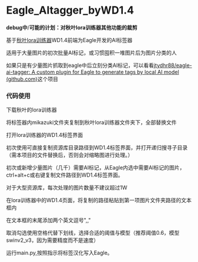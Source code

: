 # Eagle_AItagger_byWD1.4

**debug中**/**可能的计划：对秋叶lora训练器其他功能的裁剪**

基于[秋叶lora训练器](https://github.com/Akegarasu/lora-scripts)WD1.4前端为Eagle开发的AI标签器

适用于大量图片的初次批量AI标记，或习惯囤积一堆图片后为图片分类的人

如果只是有少量图片抓取到eagle中后立刻分类AI标记，可以看看[jtydhr88/eagle-ai-tagger: A custom plugin for Eagle to generate tags by local AI model (github.com)](https://github.com/jtydhr88/eagle-ai-tagger)这个项目

### 代码使用

下载秋叶的lora训练器

将标签器内mikazuki文件夹复制到秋叶lora训练器文件夹下，全部替换文件

打开lora训练器的WD1.4标签界面

初次使用可直接复制资源库目录路径到WD1.4标签界面，并打开递归搜寻子目录（需本项目的文件替换后，否则会对缩略图进行处理。）

初次或新增少量图片（几千）需要AI标记，从Eagle内选中需要AI标记的图片，ctrl+alt+c或右键复制文件路径到WD1.4标签界面。

对于大型资源库，每次处理的图片数量不建议超过1W

在lora训练器中的WD1.4页面，将复制的路径粘贴到第一项图片文件夹路径的文本框内

在文本框的末尾添加两个英文逗号",,"

取消勾选使用空格代替下划线，选择合适的阈值与模型（推荐阈值0.6，模型swinv2_v3，因为需要精度而不是速度）

运行main.py,按照指示将标签汉化写入Eagle。
